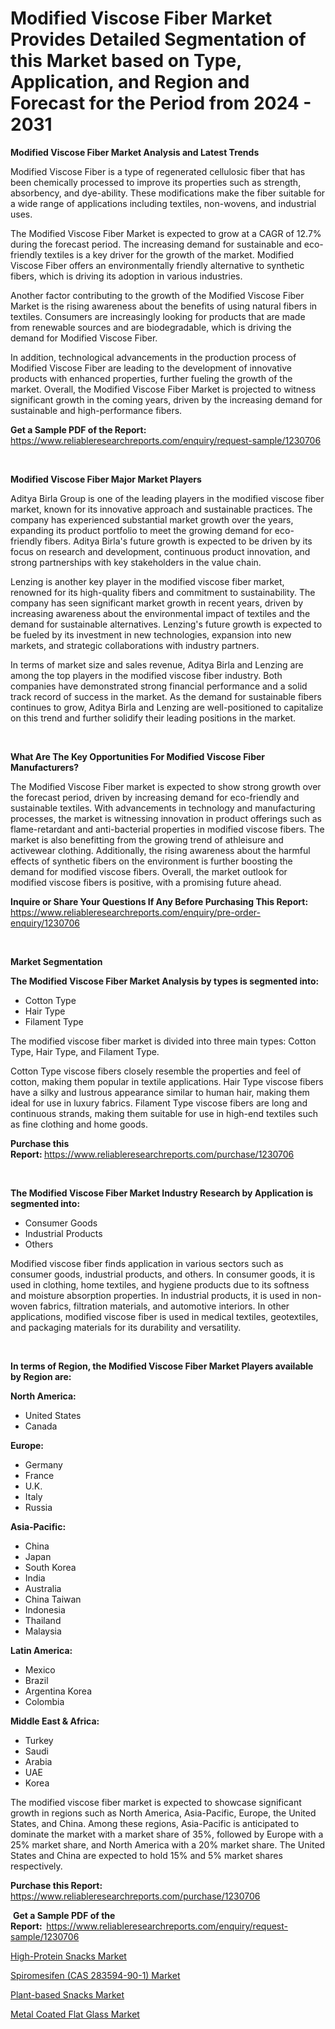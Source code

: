 <p><h1>Modified Viscose Fiber Market Provides Detailed Segmentation of this Market based on Type, Application, and Region and Forecast for the Period from 2024 - 2031</h1></p><p><strong>Modified Viscose Fiber Market Analysis and Latest Trends</strong></p>
<p><p>Modified Viscose Fiber is a type of regenerated cellulosic fiber that has been chemically processed to improve its properties such as strength, absorbency, and dye-ability. These modifications make the fiber suitable for a wide range of applications including textiles, non-wovens, and industrial uses.</p><p>The Modified Viscose Fiber Market is expected to grow at a CAGR of 12.7% during the forecast period. The increasing demand for sustainable and eco-friendly textiles is a key driver for the growth of the market. Modified Viscose Fiber offers an environmentally friendly alternative to synthetic fibers, which is driving its adoption in various industries.</p><p>Another factor contributing to the growth of the Modified Viscose Fiber Market is the rising awareness about the benefits of using natural fibers in textiles. Consumers are increasingly looking for products that are made from renewable sources and are biodegradable, which is driving the demand for Modified Viscose Fiber.</p><p>In addition, technological advancements in the production process of Modified Viscose Fiber are leading to the development of innovative products with enhanced properties, further fueling the growth of the market. Overall, the Modified Viscose Fiber Market is projected to witness significant growth in the coming years, driven by the increasing demand for sustainable and high-performance fibers.</p></p>
<p><strong>Get a Sample PDF of the Report:&nbsp;</strong> <a href="https://www.reliableresearchreports.com/enquiry/request-sample/1230706">https://www.reliableresearchreports.com/enquiry/request-sample/1230706</a></p>
<p>&nbsp;</p>
<p><strong>Modified Viscose Fiber Major Market Players</strong></p>
<p><p>Aditya Birla Group is one of the leading players in the modified viscose fiber market, known for its innovative approach and sustainable practices. The company has experienced substantial market growth over the years, expanding its product portfolio to meet the growing demand for eco-friendly fibers. Aditya Birla's future growth is expected to be driven by its focus on research and development, continuous product innovation, and strong partnerships with key stakeholders in the value chain.</p><p>Lenzing is another key player in the modified viscose fiber market, renowned for its high-quality fibers and commitment to sustainability. The company has seen significant market growth in recent years, driven by increasing awareness about the environmental impact of textiles and the demand for sustainable alternatives. Lenzing's future growth is expected to be fueled by its investment in new technologies, expansion into new markets, and strategic collaborations with industry partners.</p><p>In terms of market size and sales revenue, Aditya Birla and Lenzing are among the top players in the modified viscose fiber industry. Both companies have demonstrated strong financial performance and a solid track record of success in the market. As the demand for sustainable fibers continues to grow, Aditya Birla and Lenzing are well-positioned to capitalize on this trend and further solidify their leading positions in the market.</p></p>
<p>&nbsp;</p>
<p><strong>What Are The Key Opportunities For Modified Viscose Fiber Manufacturers?</strong></p>
<p><p>The Modified Viscose Fiber market is expected to show strong growth over the forecast period, driven by increasing demand for eco-friendly and sustainable textiles. With advancements in technology and manufacturing processes, the market is witnessing innovation in product offerings such as flame-retardant and anti-bacterial properties in modified viscose fibers. The market is also benefitting from the growing trend of athleisure and activewear clothing. Additionally, the rising awareness about the harmful effects of synthetic fibers on the environment is further boosting the demand for modified viscose fibers. Overall, the market outlook for modified viscose fibers is positive, with a promising future ahead.</p></p>
<p><strong>Inquire or Share Your Questions If Any Before Purchasing This Report:</strong> <a href="https://www.reliableresearchreports.com/enquiry/pre-order-enquiry/1230706">https://www.reliableresearchreports.com/enquiry/pre-order-enquiry/1230706</a></p>
<p>&nbsp;</p>
<p><strong>Market Segmentation</strong></p>
<p><strong>The Modified Viscose Fiber Market Analysis by types is segmented into:</strong></p>
<p><ul><li>Cotton Type</li><li>Hair Type</li><li>Filament Type</li></ul></p>
<p><p>The modified viscose fiber market is divided into three main types: Cotton Type, Hair Type, and Filament Type. </p><p>Cotton Type viscose fibers closely resemble the properties and feel of cotton, making them popular in textile applications. Hair Type viscose fibers have a silky and lustrous appearance similar to human hair, making them ideal for use in luxury fabrics. Filament Type viscose fibers are long and continuous strands, making them suitable for use in high-end textiles such as fine clothing and home goods.</p></p>
<p><strong>Purchase this Report:&nbsp;</strong><a href="https://www.reliableresearchreports.com/purchase/1230706">https://www.reliableresearchreports.com/purchase/1230706</a></p>
<p>&nbsp;</p>
<p><strong>The Modified Viscose Fiber Market Industry Research by Application is segmented into:</strong></p>
<p><ul><li>Consumer Goods</li><li>Industrial Products</li><li>Others</li></ul></p>
<p><p>Modified viscose fiber finds application in various sectors such as consumer goods, industrial products, and others. In consumer goods, it is used in clothing, home textiles, and hygiene products due to its softness and moisture absorption properties. In industrial products, it is used in non-woven fabrics, filtration materials, and automotive interiors. In other applications, modified viscose fiber is used in medical textiles, geotextiles, and packaging materials for its durability and versatility.</p></p>
<p>&nbsp;</p>
<p><strong>In terms of Region, the Modified Viscose Fiber Market Players available by Region are:</strong></p>
<p>
    <p> <strong> North America: </strong>
        <ul>
            <li>United States</li>
            <li>Canada</li>
        </ul>
        </p> 
    <p> <strong> Europe: </strong>
        <ul>
            <li>Germany</li>
            <li>France</li>
            <li>U.K.</li>
            <li>Italy</li>
            <li>Russia</li>
        </ul>
        </p> 
    <p> <strong> Asia-Pacific: </strong>
        <ul>
            <li>China</li>
            <li>Japan</li>
            <li>South Korea</li>
            <li>India</li>
            <li>Australia</li>
            <li>China Taiwan</li>
            <li>Indonesia</li>
            <li>Thailand</li>
            <li>Malaysia</li>
        </ul>
        </p> 
    <p> <strong> Latin America: </strong>
        <ul>
            <li>Mexico</li>
            <li>Brazil</li>
            <li>Argentina Korea</li>
            <li>Colombia</li>
        </ul>
        </p> 
    <p> <strong> Middle East & Africa: </strong>
        <ul>
            <li>Turkey</li>
            <li>Saudi</li>
            <li>Arabia</li>
            <li>UAE</li>
            <li>Korea</li>
        </ul>
    </p>
    </p>
<p><p>The modified viscose fiber market is expected to showcase significant growth in regions such as North America, Asia-Pacific, Europe, the United States, and China. Among these regions, Asia-Pacific is anticipated to dominate the market with a market share of 35%, followed by Europe with a 25% market share, and North America with a 20% market share. The United States and China are expected to hold 15% and 5% market shares respectively.</p></p>
<p><strong>Purchase this Report: </strong><a href="https://www.reliableresearchreports.com/purchase/1230706">https://www.reliableresearchreports.com/purchase/1230706</a></p>
<p>&nbsp;<strong>Get a Sample PDF of the Report:&nbsp;&nbsp;</strong><a href="https://www.reliableresearchreports.com/enquiry/request-sample/1230706">https://www.reliableresearchreports.com/enquiry/request-sample/1230706</a></p>
<p><strong></strong></p>
<p><p><a href="https://issuu.com/reportprime-2/docs/high-protein-snacks-market-size-2030.pptx">High-Protein Snacks Market</a></p><p><a href="https://github.com/brentleyjimmiealvaradoz4l1rea/Market-Research-Report-List-1/blob/main/spiromesifen-cas-283594-90-1-market.md">Spiromesifen (CAS 283594-90-1) Market</a></p><p><a href="https://issuu.com/reportprime-2/docs/plant-based-snacks-market-size-2030.pptx">Plant-based Snacks Market</a></p><p><a href="https://github.com/eeaveuhhh/Market-Research-Report-List-1/blob/main/metal-coated-flat-glass-market.md">Metal Coated Flat Glass Market</a></p></p>